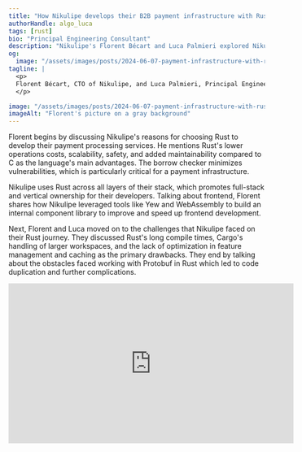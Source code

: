 ```yaml
---
title: "How Nikulipe develops their B2B payment infrastructure with Rust – with Florent Bécart"
authorHandle: algo_luca
tags: [rust]
bio: "Principal Engineering Consultant"
description: "Nikulipe's Florent Bécart and Luca Palmieri explored Nikulipe's journey using Rust across all layers of their stack to develop payment processing services."
og:
  image: "/assets/images/posts/2024-06-07-payment-infrastructure-with-rust/og-image.jpg"
tagline: |
  <p>
  Florent Bécart, CTO of Nikulipe, and Luca Palmieri, Principal Engineering Consultant at Mainmatter, reviewed Nikulipe's experience with Rust, along with the reasons for adopting it as well as challenges they faced along the way.
  </p>

image: "/assets/images/posts/2024-06-07-payment-infrastructure-with-rust/header-visual.jpg"
imageAlt: "Florent's picture on a gray background"
---
```


Florent begins by discussing Nikulipe's reasons for choosing Rust to develop their payment processing services. He mentions Rust's lower operations costs, scalability, safety, and added maintainability compared to C as the language's main advantages. The borrow checker minimizes vulnerabilities, which is particularly critical for a payment infrastructure.

Nikulipe uses Rust across all layers of their stack, which promotes full-stack and vertical ownership for their developers. Talking about frontend, Florent shares how Nikulipe leveraged tools like Yew and WebAssembly to build an internal component library to improve and speed up frontend development.

Next, Florent and Luca moved on to the challenges that Nikulipe faced on their Rust journey. They discussed Rust's long compile times, Cargo's handling of larger workspaces, and the lack of optimization in feature management and caching as the primary drawbacks. They end by talking about the obstacles faced working with Protobuf in Rust which led to code duplication and further complications.

<iframe width="560" height="315" src="https://www.youtube.com/embed/RA-r4F4ZmXM" title="YouTube video player" frameborder="0" allow="accelerometer; autoplay; clipboard-write; encrypted-media; gyroscope; picture-in-picture; web-share" referrerpolicy="strict-origin-when-cross-origin" allowfullscreen></iframe>
